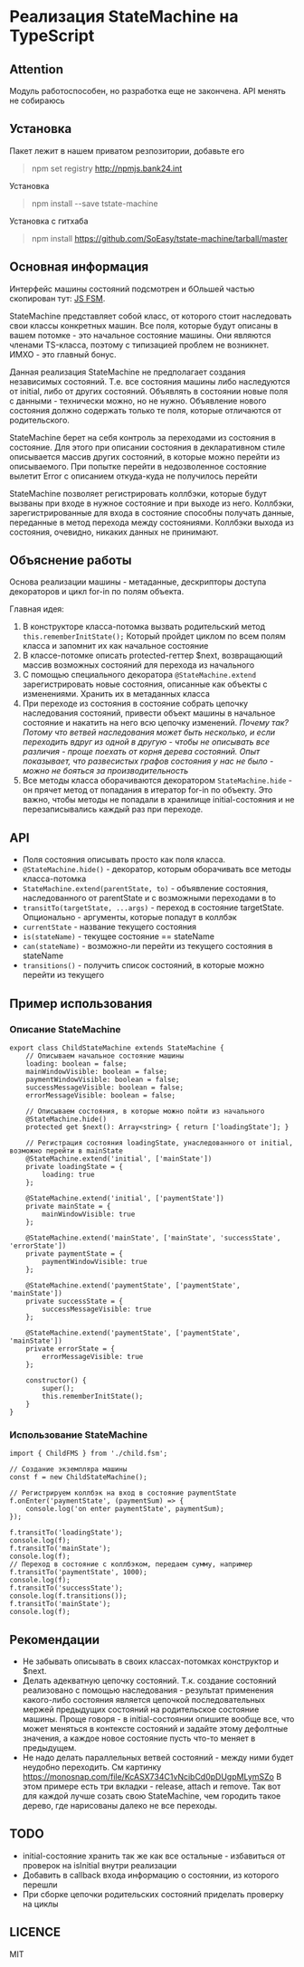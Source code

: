 # Реализация StateMachine на TypeScript

## Attention
Модуль работоспособен, но разработка еще не закончена. API менять не собираюсь

## Установка
Пакет лежит в нашем приватом резпозитории, добавьте его
>npm set registry http://npmjs.bank24.int

Установка
>npm install --save tstate-machine

Установка с гитхаба
>npm install https://github.com/SoEasy/tstate-machine/tarball/master

## Основная информация
Интерфейс машины состояний подсмотрен и бОльшей частью скопирован тут:
[JS FSM](https://github.com/jakesgordon/javascript-state-machine).

StateMachine представляет собой класс, от которого стоит наследовать свои классы конкретных машин.
Все поля, которые будут описаны в вашем потомке - это начальное состояние машины. Они являются членами TS-класса, поэтому с типизацией проблем не возникнет. ИМХО - это главный бонус.

Данная реализация StateMachine не предполагает создания независимых состояний. Т.е. все состояния машины либо наследуются от initial, либо от других состояний. Объявлять в состоянии новые поля с данными - технически можно, но не нужно. Объявление нового состояния должно содержать только те поля, которые отличаются от родительского.

StateMachine берет на себя контроль за переходами из состояния в состояние. Для этого при описании состояния в декларативном стиле описывается массив других состояний, в которые можно перейти из описываемого.
 При попытке перейти в недозволенное состояние вылетит Error с описанием откуда-куда не получилось перейти
   
StateMachine позволяет регистрировать коллбэки, которые будут вызваны при входе в нужное состояние и при выходе из него.
 Коллбэки, зарегистрированные для входа в состояние способны получать данные, переданные в метод перехода между состояниями.
 Коллбэки выхода из состояния, очевидно, никаких данных не принимают.

## Объяснение работы
Основа реализации машины - метаданные, дескрипторы доступа декораторов и цикл for-in по полям объекта.

Главная идея:
1. В конструкторе класса-потомка вызвать родительский метод `this.rememberInitState();` Который пройдет циклом по всем полям класса и запомнит их как начальное состояние
2. В классе-потомке описать protected-геттер $next, возвращающий массив возможных состояний для перехода из начального
3. С помощью специального декоратора `@StateMachine.extend` зарегистрировать новые состояния, описанные как объекты с изменениями. Хранить их в метаданных класса
4. При переходе из состояния в состояние собрать цепочку наследования состояний, привести объект машины в начальное состояние и накатить на него всю цепочку изменений. *Почему так? Потому что ветвей наследования может быть несколько, и если переходить вдруг из одной в другую - чтобы не описывать все различия - проще поехать от корня дерева состояний. Опыт показывает, что развесистых графов состояния у нас не было - можно не бояться за производительность*
5. Все методы класса оборачиваются декоратором `StateMachine.hide` - он прячет метод от попадания в итератор for-in по объекту. Это важно, чтобы методы не попадали в хранилище initial-состояния и не перезаписывались каждый раз при переходе.

## API
- Поля состояния описывать просто как поля класса.
- `@StateMachine.hide()` - декоратор, которым оборачивать все методы класса-потомка
- `StateMachine.extend(parentState, to)` - объявление состояния, наследованного от parentState и с возможными переходами в to
- `transitTo(targetState, ...args)` - переход в состояние targetState. Опционально - аргументы, которые попадут в коллбэк
- `currentState` - название текущего состояния
- `is(stateName)` - текущее состояние == stateName
- `can(stateName)` - возможно-ли перейти из текущего состояния в stateName
- `transitions()` - получить список состояний, в которые можно перейти из текущего
## Пример использования
### Описание StateMachine
    export class ChildStateMachine extends StateMachine {
        // Описываем начальное состояние машины
        loading: boolean = false;
        mainWindowVisible: boolean = false;
        paymentWindowVisible: boolean = false;
        successMessageVisible: boolean = false;
        errorMessageVisible: boolean = false;
    
        // Описываем состояния, в которые можно пойти из начального
        @StateMachine.hide()
        protected get $next(): Array<string> { return ['loadingState']; }
    
        // Регистрация состояния loadingState, унаследованного от initial, возможно перейти в mainState
        @StateMachine.extend('initial', ['mainState'])
        private loadingState = {
            loading: true
        };
    
        @StateMachine.extend('initial', ['paymentState'])
        private mainState = {
            mainWindowVisible: true
        };
    
        @StateMachine.extend('mainState', ['mainState', 'successState', 'errorState'])
        private paymentState = {
            paymentWindowVisible: true
        };
    
        @StateMachine.extend('paymentState', ['paymentState', 'mainState'])
        private successState = {
            successMessageVisible: true
        };
    
        @StateMachine.extend('paymentState', ['paymentState', 'mainState'])
        private errorState = {
            errorMessageVisible: true
        };
    
        constructor() {
            super();
            this.rememberInitState();
        }
    }
### Использование StateMachine
    import { ChildFMS } from './child.fsm';
    
    // Создание экземпляра машины
    const f = new ChildStateMachine();
    
    // Регистрируем коллбэк на вход в состояние paymentState
    f.onEnter('paymentState', (paymentSum) => {
        console.log('on enter paymentState', paymentSum);
    });

    f.transitTo('loadingState');
    console.log(f);
    f.transitTo('mainState');
    console.log(f);
    // Переход в состояние с коллбэком, передаем сумму, например
    f.transitTo('paymentState', 1000);
    console.log(f);
    f.transitTo('successState');
    console.log(f.transitions());
    f.transitTo('mainState');
    console.log(f);
    
## Рекомендации
- Не забывать описывать в своих классах-потомках конструктор и $next.
- Делать адекватную цепочку состояний. 
Т.к. создание состояний реализовано с помощью наследования - результат применения какого-либо состояния является цепочкой последовательных мержей предыдущих состояний на родительское состояние машины.
Проще говоря - в initial-состоянии опишите вообще все, что может меняться в контексте состояний и задайте этому дефолтные значения, а каждое новое состояние пусть что-то меняет в предыдущем.
- Не надо делать параллельных ветвей состояний - между ними будет неудобно переходить. См картинку https://monosnap.com/file/KcASX734C1vNcibCd0pDUgpMLymSZo
В этом примере есть три вкладки - release, attach и remove. Так вот для каждой лучше созать свою StateMachine, чем городить такое дерево, где нарисованы далеко не все переходы.

    
## TODO
- initial-состояние хранить так же как все остальные - избавиться от проверок на isInitial внутри реализации
- Добавить в callback входа информацию о состоянии, из которого перешли
- При сборке цепочки родительских состояний приделать проверку на циклы

## LICENCE
MIT